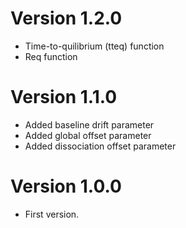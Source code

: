 # Version 1.2.0
 - Time-to-quilibrium (tteq) function
 - Req function

# Version 1.1.0
 - Added baseline drift parameter
 - Added global offset parameter
 - Added dissociation offset parameter

# Version 1.0.0
 - First version.
